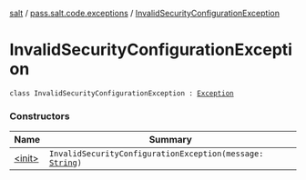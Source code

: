 [salt](../../index.md) / [pass.salt.code.exceptions](../index.md) / [InvalidSecurityConfigurationException](./index.md)

# InvalidSecurityConfigurationException

`class InvalidSecurityConfigurationException : `[`Exception`](https://docs.oracle.com/javase/6/docs/api/java/lang/Exception.html)

### Constructors

| Name | Summary |
|---|---|
| [&lt;init&gt;](-init-.md) | `InvalidSecurityConfigurationException(message: `[`String`](https://kotlinlang.org/api/latest/jvm/stdlib/kotlin/-string/index.html)`)` |
